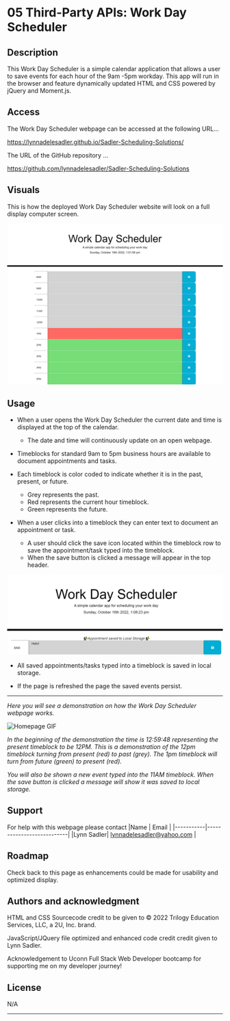 # 05 Third-Party APIs: Work Day Scheduler

## Description

This Work Day Scheduler is a simple calendar application that allows a user to save events for each hour of the 9am -5pm workday. This app will run in the browser and feature dynamically updated HTML and CSS powered by jQuery and Moment.js.

## Access

<!-- Deployed weblink-->

The Work Day Scheduler webpage can be accessed at the following URL...

https://lynnadelesadler.github.io/Sadler-Scheduling-Solutions/

The URL of the GitHub repository ...

https://github.com/lynnadelesadler/Sadler-Scheduling-Solutions

## Visuals

<!-- Provide the visuals for full display and phone display -->

This is how the deployed Work Day Scheduler website will look on a full display computer screen.

![Work Day Scheduler homepage](./Assets/Images/HomePage.jpeg)

## Usage

<!-- Provide a list of steps on how to use the work day scheduler -->

- When a user opens the Work Day Scheduler the current date and time is displayed at the top of the calendar.

  - The date and time will continuously update on an open webpage.

- Timeblocks for standard 9am to 5pm business hours are available to document appointments and tasks.

- Each timeblock is color coded to indicate whether it is in the past, present, or future.

  - Grey represents the past.
  - Red represents the current hour timeblock.
  - Green represents the future.

- When a user clicks into a timeblock they can enter text to document an appointment or task.
  - A user should click the save icon located within the timeblock row to save the appointment/task typed into the timeblock.
  - When the save button is clicked a message will appear in the top header.

![Appointment saved to local storage](./Assets/Images/Appointment%20saved%20to%20local%20storage.jpeg)

- All saved appointments/tasks typed into a timeblock is saved in local storage.

- If the page is refreshed the page the saved events persist.

---

_Here you will see a demonstration on how the Work Day Scheduler webpage works._

![Homepage GIF](./Assets/Images/GIF.gif)

_In the beginning of the demonstration the time is 12:59:48 representing the present timeblock to be 12PM. This is a demonstration of the 12pm timeblock turning from present (red) to past (grey). The 1pm timeblock will turn from future (green) to present (red)._

_You will also be shown a new event typed into the 11AM timeblock. When the save button is clicked a message will show it was saved to local storage._

## Support

For help with this webpage please contact
|Name | Email |
|-----------|---------------------------|
|Lynn Sadler| lynnadelesadler@yahoo.com |

## Roadmap

Check back to this page as enhancements could be made for usability and optimized display.

## Authors and acknowledgment

HTML and CSS Sourcecode credit to be given to © 2022 Trilogy Education Services, LLC, a 2U, Inc. brand.

JavaScript/JQuery file optimized and enhanced code credit credit given to Lynn Sadler.

Acknowledgement to Uconn Full Stack Web Developer bootcamp for supporting me on my developer journey!

## License

N/A

---
